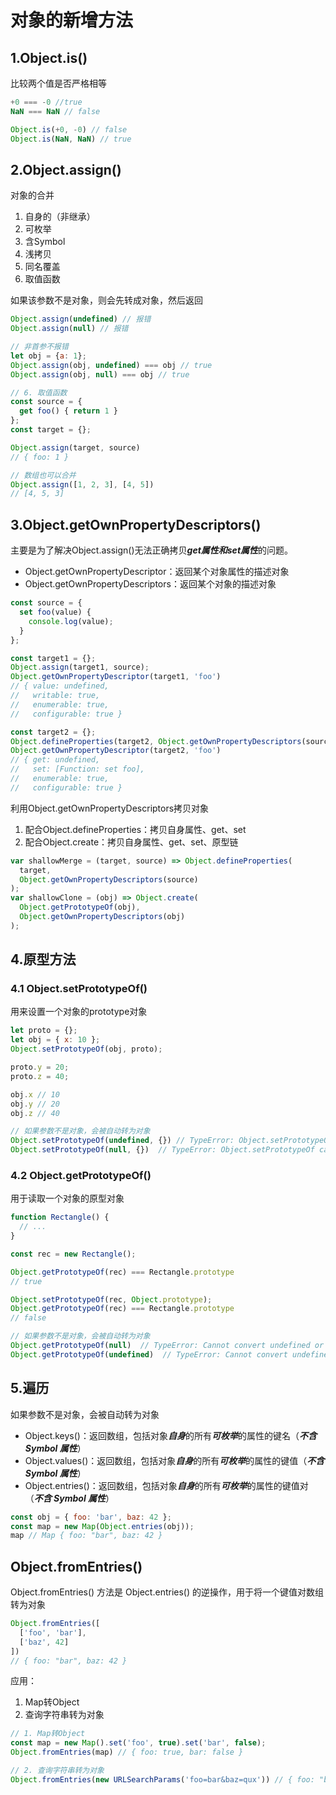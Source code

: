 # 对象的新增方法

## 1.Object.is()
比较两个值是否严格相等
```javascript
+0 === -0 //true
NaN === NaN // false

Object.is(+0, -0) // false
Object.is(NaN, NaN) // true
```

## 2.Object.assign()
对象的合并
1. 自身的（非继承）
2. 可枚举
3. 含Symbol
4. 浅拷贝
5. 同名覆盖
6. 取值函数

如果该参数不是对象，则会先转成对象，然后返回
```javascript
Object.assign(undefined) // 报错
Object.assign(null) // 报错

// 非首参不报错
let obj = {a: 1};
Object.assign(obj, undefined) === obj // true
Object.assign(obj, null) === obj // true

// 6. 取值函数
const source = {
  get foo() { return 1 }
};
const target = {};

Object.assign(target, source)
// { foo: 1 }

// 数组也可以合并
Object.assign([1, 2, 3], [4, 5])
// [4, 5, 3]
```

## 3.Object.getOwnPropertyDescriptors()
主要是为了解决Object.assign()无法正确拷贝***get属性和set属性***的问题。
- Object.getOwnPropertyDescriptor：返回某个对象属性的描述对象
- Object.getOwnPropertyDescriptors：返回某个对象的描述对象

```javascript
const source = {
  set foo(value) {
    console.log(value);
  }
};

const target1 = {};
Object.assign(target1, source);
Object.getOwnPropertyDescriptor(target1, 'foo')
// { value: undefined,
//   writable: true,
//   enumerable: true,
//   configurable: true }

const target2 = {};
Object.defineProperties(target2, Object.getOwnPropertyDescriptors(source));
Object.getOwnPropertyDescriptor(target2, 'foo')
// { get: undefined,
//   set: [Function: set foo],
//   enumerable: true,
//   configurable: true }
```

利用Object.getOwnPropertyDescriptors拷贝对象
1. 配合Object.defineProperties：拷贝自身属性、get、set
2. 配合Object.create：拷贝自身属性、get、set、原型链

```javascript
var shallowMerge = (target, source) => Object.defineProperties(
  target,
  Object.getOwnPropertyDescriptors(source)
);
var shallowClone = (obj) => Object.create(
  Object.getPrototypeOf(obj),
  Object.getOwnPropertyDescriptors(obj)
);
```

## 4.原型方法
### 4.1 Object.setPrototypeOf()
用来设置一个对象的prototype对象
```javascript
let proto = {};
let obj = { x: 10 };
Object.setPrototypeOf(obj, proto);

proto.y = 20;
proto.z = 40;

obj.x // 10
obj.y // 20
obj.z // 40

// 如果参数不是对象，会被自动转为对象
Object.setPrototypeOf(undefined, {}) // TypeError: Object.setPrototypeOf called on null or undefined
Object.setPrototypeOf(null, {})  // TypeError: Object.setPrototypeOf called on null or undefined
```

### 4.2 Object.getPrototypeOf()
用于读取一个对象的原型对象
```javascript
function Rectangle() {
  // ...
}

const rec = new Rectangle();

Object.getPrototypeOf(rec) === Rectangle.prototype
// true

Object.setPrototypeOf(rec, Object.prototype);
Object.getPrototypeOf(rec) === Rectangle.prototype
// false

// 如果参数不是对象，会被自动转为对象
Object.getPrototypeOf(null)  // TypeError: Cannot convert undefined or null to object
Object.getPrototypeOf(undefined)  // TypeError: Cannot convert undefined or null to object
```

## 5.遍历
如果参数不是对象，会被自动转为对象
- Object.keys()：返回数组，包括对象***自身***的所有***可枚举***的属性的键名（***不含 Symbol 属性***）
- Object.values()：返回数组，包括对象***自身***的所有***可枚举***的属性的键值（***不含 Symbol 属性***）
- Object.entries()：返回数组，包括对象***自身***的所有***可枚举***的属性的键值对（***不含 Symbol 属性***）

```javascript
const obj = { foo: 'bar', baz: 42 };
const map = new Map(Object.entries(obj));
map // Map { foo: "bar", baz: 42 }
```
  
## Object.fromEntries()
Object.fromEntries() 方法是 Object.entries() 的逆操作，用于将一个键值对数组转为对象
```javascript
Object.fromEntries([
  ['foo', 'bar'],
  ['baz', 42]
])
// { foo: "bar", baz: 42 }
```

应用：
1. Map转Object
2. 查询字符串转为对象
```javascript
// 1. Map转Object
const map = new Map().set('foo', true).set('bar', false);
Object.fromEntries(map) // { foo: true, bar: false }

// 2. 查询字符串转为对象
Object.fromEntries(new URLSearchParams('foo=bar&baz=qux')) // { foo: "bar", baz: "qux" }
```
